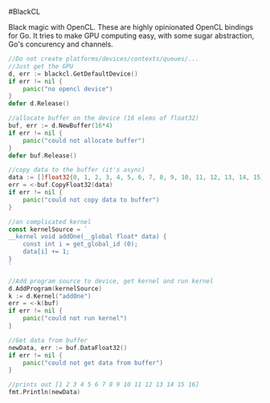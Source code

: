 #BlackCL

Black magic with OpenCL. These are highly opinionated OpenCL bindings for Go. It tries to make GPU computing easy, with some sugar abstraction, Go's concurency and channels.

```go
//Do not create platforms/devices/contexts/queues/...
//Just get the GPU
d, err := blackcl.GetDefaultDevice()
if err != nil {
	panic("no opencl device")
}
defer d.Release()

//allocate buffer on the device (16 elems of float32)
buf, err := d.NewBuffer(16*4)
if err != nil {
	panic("could not allocate buffer")
}
defer buf.Release()

//copy data to the buffer (it's async)
data := []float32{0, 1, 2, 3, 4, 5, 6, 7, 8, 9, 10, 11, 12, 13, 14, 15}
err = <-buf.CopyFloat32(data)
if err != nil {
	panic("could not copy data to buffer")
}

//an complicated kernel
const kernelSource = `
__kernel void addOne(__global float* data) {
	const int i = get_global_id (0);
	data[i] += 1;
}
`

//Add program source to device, get kernel and run kernel
d.AddProgram(kernelSource)
k := d.Kernel("addOne")
err = <-k(buf)
if err != nil {
	panic("could not run kernel")
}

//Get data from buffer
newData, err := buf.DataFloat32()
if err != nil {
	panic("could not get data from buffer")
}

//prints out [1 2 3 4 5 6 7 8 9 10 11 12 13 14 15 16]
fmt.Println(newData)

```
